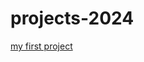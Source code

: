 # projects-2024
[my first project](https://github.com/PendarHJZ/projects-2024/blob/main/Continue_Classes.ipynb)
